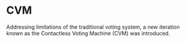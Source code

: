 # CVM
Addressing limitations of the traditional voting system, a new iteration known as the Contactless Voting Machine (CVM) was introduced.
